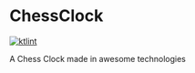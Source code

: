 # ChessClock

[![ktlint](https://img.shields.io/badge/code%20style-%E2%9D%A4-FF4081.svg)](https://ktlint.github.io/)

A Chess Clock made in awesome technologies
